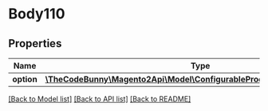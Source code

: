 # Body110

## Properties
Name | Type | Description | Notes
------------ | ------------- | ------------- | -------------
**option** | [**\TheCodeBunny\Magento2Api\Model\ConfigurableProductDataOptionInterface**](ConfigurableProductDataOptionInterface.md) |  | 

[[Back to Model list]](../README.md#documentation-for-models) [[Back to API list]](../README.md#documentation-for-api-endpoints) [[Back to README]](../README.md)


